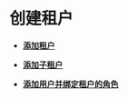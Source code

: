 # 创建租户<a name="admin_guide_000117"></a>

-   **[添加租户](添加租户-17.md)**  

-   **[添加子租户](添加子租户-18.md)**  

-   **[添加用户并绑定租户的角色](添加用户并绑定租户的角色-19.md)**  


